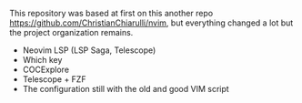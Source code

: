 This repository was based at first on this another repo https://github.com/ChristianChiarulli/nvim, but everything changed a lot but the project organization remains.
- Neovim LSP (LSP Saga, Telescope)
- Which key
- COCExplore
- Telescope + FZF
- The configuration still with the old and good VIM script
